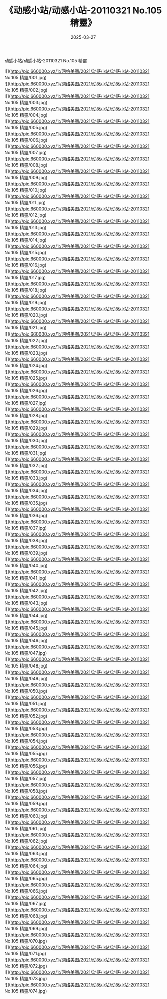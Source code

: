 ﻿---
layout: post
title:  《动感小站/动感小站-20110321 No.105 精靈》
date:   2025-03-27
img: http://pic.660000.xyz/1:/网络美图/2021/动感小站/动感小站-20110321 No.105 精靈/000.jpg
categories: [美女, 清纯, 唯美]
---

动感小站/动感小站-20110321 No.105 精靈

 ![](http://pic.660000.xyz/1:/网络美图/2021/动感小站/动感小站-20110321 No.105 精靈/001.jpg) <br>![](http://pic.660000.xyz/1:/网络美图/2021/动感小站/动感小站-20110321 No.105 精靈/002.jpg) <br>![](http://pic.660000.xyz/1:/网络美图/2021/动感小站/动感小站-20110321 No.105 精靈/003.jpg) <br>![](http://pic.660000.xyz/1:/网络美图/2021/动感小站/动感小站-20110321 No.105 精靈/004.jpg) <br>![](http://pic.660000.xyz/1:/网络美图/2021/动感小站/动感小站-20110321 No.105 精靈/005.jpg) <br>![](http://pic.660000.xyz/1:/网络美图/2021/动感小站/动感小站-20110321 No.105 精靈/006.jpg) <br>![](http://pic.660000.xyz/1:/网络美图/2021/动感小站/动感小站-20110321 No.105 精靈/007.jpg) <br>![](http://pic.660000.xyz/1:/网络美图/2021/动感小站/动感小站-20110321 No.105 精靈/008.jpg) <br>![](http://pic.660000.xyz/1:/网络美图/2021/动感小站/动感小站-20110321 No.105 精靈/009.jpg) <br>![](http://pic.660000.xyz/1:/网络美图/2021/动感小站/动感小站-20110321 No.105 精靈/010.jpg) <br>![](http://pic.660000.xyz/1:/网络美图/2021/动感小站/动感小站-20110321 No.105 精靈/011.jpg) <br>![](http://pic.660000.xyz/1:/网络美图/2021/动感小站/动感小站-20110321 No.105 精靈/012.jpg) <br>![](http://pic.660000.xyz/1:/网络美图/2021/动感小站/动感小站-20110321 No.105 精靈/013.jpg) <br>![](http://pic.660000.xyz/1:/网络美图/2021/动感小站/动感小站-20110321 No.105 精靈/014.jpg) <br>![](http://pic.660000.xyz/1:/网络美图/2021/动感小站/动感小站-20110321 No.105 精靈/015.jpg) <br>![](http://pic.660000.xyz/1:/网络美图/2021/动感小站/动感小站-20110321 No.105 精靈/016.jpg) <br>![](http://pic.660000.xyz/1:/网络美图/2021/动感小站/动感小站-20110321 No.105 精靈/017.jpg) <br>![](http://pic.660000.xyz/1:/网络美图/2021/动感小站/动感小站-20110321 No.105 精靈/018.jpg) <br>![](http://pic.660000.xyz/1:/网络美图/2021/动感小站/动感小站-20110321 No.105 精靈/019.jpg) <br>![](http://pic.660000.xyz/1:/网络美图/2021/动感小站/动感小站-20110321 No.105 精靈/020.jpg) <br>![](http://pic.660000.xyz/1:/网络美图/2021/动感小站/动感小站-20110321 No.105 精靈/021.jpg) <br>![](http://pic.660000.xyz/1:/网络美图/2021/动感小站/动感小站-20110321 No.105 精靈/022.jpg) <br>![](http://pic.660000.xyz/1:/网络美图/2021/动感小站/动感小站-20110321 No.105 精靈/023.jpg) <br>![](http://pic.660000.xyz/1:/网络美图/2021/动感小站/动感小站-20110321 No.105 精靈/024.jpg) <br>![](http://pic.660000.xyz/1:/网络美图/2021/动感小站/动感小站-20110321 No.105 精靈/025.jpg) <br>![](http://pic.660000.xyz/1:/网络美图/2021/动感小站/动感小站-20110321 No.105 精靈/026.jpg) <br>![](http://pic.660000.xyz/1:/网络美图/2021/动感小站/动感小站-20110321 No.105 精靈/027.jpg) <br>![](http://pic.660000.xyz/1:/网络美图/2021/动感小站/动感小站-20110321 No.105 精靈/028.jpg) <br>![](http://pic.660000.xyz/1:/网络美图/2021/动感小站/动感小站-20110321 No.105 精靈/029.jpg) <br>![](http://pic.660000.xyz/1:/网络美图/2021/动感小站/动感小站-20110321 No.105 精靈/030.jpg) <br>![](http://pic.660000.xyz/1:/网络美图/2021/动感小站/动感小站-20110321 No.105 精靈/031.jpg) <br>![](http://pic.660000.xyz/1:/网络美图/2021/动感小站/动感小站-20110321 No.105 精靈/032.jpg) <br>![](http://pic.660000.xyz/1:/网络美图/2021/动感小站/动感小站-20110321 No.105 精靈/033.jpg) <br>![](http://pic.660000.xyz/1:/网络美图/2021/动感小站/动感小站-20110321 No.105 精靈/034.jpg) <br>![](http://pic.660000.xyz/1:/网络美图/2021/动感小站/动感小站-20110321 No.105 精靈/035.jpg) <br>![](http://pic.660000.xyz/1:/网络美图/2021/动感小站/动感小站-20110321 No.105 精靈/036.jpg) <br>![](http://pic.660000.xyz/1:/网络美图/2021/动感小站/动感小站-20110321 No.105 精靈/037.jpg) <br>![](http://pic.660000.xyz/1:/网络美图/2021/动感小站/动感小站-20110321 No.105 精靈/038.jpg) <br>![](http://pic.660000.xyz/1:/网络美图/2021/动感小站/动感小站-20110321 No.105 精靈/039.jpg) <br>![](http://pic.660000.xyz/1:/网络美图/2021/动感小站/动感小站-20110321 No.105 精靈/040.jpg) <br>![](http://pic.660000.xyz/1:/网络美图/2021/动感小站/动感小站-20110321 No.105 精靈/041.jpg) <br>![](http://pic.660000.xyz/1:/网络美图/2021/动感小站/动感小站-20110321 No.105 精靈/042.jpg) <br>![](http://pic.660000.xyz/1:/网络美图/2021/动感小站/动感小站-20110321 No.105 精靈/043.jpg) <br>![](http://pic.660000.xyz/1:/网络美图/2021/动感小站/动感小站-20110321 No.105 精靈/044.jpg) <br>![](http://pic.660000.xyz/1:/网络美图/2021/动感小站/动感小站-20110321 No.105 精靈/045.jpg) <br>![](http://pic.660000.xyz/1:/网络美图/2021/动感小站/动感小站-20110321 No.105 精靈/046.jpg) <br>![](http://pic.660000.xyz/1:/网络美图/2021/动感小站/动感小站-20110321 No.105 精靈/047.jpg) <br>![](http://pic.660000.xyz/1:/网络美图/2021/动感小站/动感小站-20110321 No.105 精靈/048.jpg) <br>![](http://pic.660000.xyz/1:/网络美图/2021/动感小站/动感小站-20110321 No.105 精靈/049.jpg) <br>![](http://pic.660000.xyz/1:/网络美图/2021/动感小站/动感小站-20110321 No.105 精靈/050.jpg) <br>![](http://pic.660000.xyz/1:/网络美图/2021/动感小站/动感小站-20110321 No.105 精靈/051.jpg) <br>![](http://pic.660000.xyz/1:/网络美图/2021/动感小站/动感小站-20110321 No.105 精靈/052.jpg) <br>![](http://pic.660000.xyz/1:/网络美图/2021/动感小站/动感小站-20110321 No.105 精靈/053.jpg) <br>![](http://pic.660000.xyz/1:/网络美图/2021/动感小站/动感小站-20110321 No.105 精靈/054.jpg) <br>![](http://pic.660000.xyz/1:/网络美图/2021/动感小站/动感小站-20110321 No.105 精靈/055.jpg) <br>![](http://pic.660000.xyz/1:/网络美图/2021/动感小站/动感小站-20110321 No.105 精靈/056.jpg) <br>![](http://pic.660000.xyz/1:/网络美图/2021/动感小站/动感小站-20110321 No.105 精靈/057.jpg) <br>![](http://pic.660000.xyz/1:/网络美图/2021/动感小站/动感小站-20110321 No.105 精靈/058.jpg) <br>![](http://pic.660000.xyz/1:/网络美图/2021/动感小站/动感小站-20110321 No.105 精靈/059.jpg) <br>![](http://pic.660000.xyz/1:/网络美图/2021/动感小站/动感小站-20110321 No.105 精靈/060.jpg) <br>![](http://pic.660000.xyz/1:/网络美图/2021/动感小站/动感小站-20110321 No.105 精靈/061.jpg) <br>![](http://pic.660000.xyz/1:/网络美图/2021/动感小站/动感小站-20110321 No.105 精靈/062.jpg) <br>![](http://pic.660000.xyz/1:/网络美图/2021/动感小站/动感小站-20110321 No.105 精靈/063.jpg) <br>![](http://pic.660000.xyz/1:/网络美图/2021/动感小站/动感小站-20110321 No.105 精靈/064.jpg) <br>![](http://pic.660000.xyz/1:/网络美图/2021/动感小站/动感小站-20110321 No.105 精靈/065.jpg) <br>![](http://pic.660000.xyz/1:/网络美图/2021/动感小站/动感小站-20110321 No.105 精靈/066.jpg) <br>![](http://pic.660000.xyz/1:/网络美图/2021/动感小站/动感小站-20110321 No.105 精靈/067.jpg) <br>![](http://pic.660000.xyz/1:/网络美图/2021/动感小站/动感小站-20110321 No.105 精靈/068.jpg) <br>![](http://pic.660000.xyz/1:/网络美图/2021/动感小站/动感小站-20110321 No.105 精靈/069.jpg) <br>![](http://pic.660000.xyz/1:/网络美图/2021/动感小站/动感小站-20110321 No.105 精靈/070.jpg) <br>![](http://pic.660000.xyz/1:/网络美图/2021/动感小站/动感小站-20110321 No.105 精靈/071.jpg) <br>![](http://pic.660000.xyz/1:/网络美图/2021/动感小站/动感小站-20110321 No.105 精靈/072.jpg) <br>![](http://pic.660000.xyz/1:/网络美图/2021/动感小站/动感小站-20110321 No.105 精靈/073.jpg) <br>![](http://pic.660000.xyz/1:/网络美图/2021/动感小站/动感小站-20110321 No.105 精靈/074.jpg) <br>